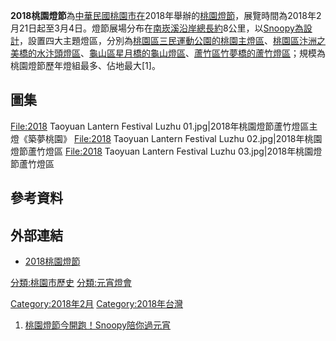 **2018桃園燈節**為[中華民國](../Page/中華民國.md "wikilink")[桃園市在](https://zh.wikipedia.org/wiki/桃園市 "wikilink")2018年舉辦的[桃園燈節](https://zh.wikipedia.org/wiki/桃園燈節 "wikilink")，展覽時間為2018年2月21日起至3月4日。燈節展場分布在[南崁溪沿岸總長約](../Page/南崁溪.md "wikilink")8公里，以[Snoopy為設計](https://zh.wikipedia.org/wiki/Snoopy "wikilink")，設置四大主題燈區，分別為[桃園區三民運動公園的桃園主燈區](https://zh.wikipedia.org/wiki/桃園區 "wikilink")、[桃園區汴洲之美橋的水汴頭燈區](https://zh.wikipedia.org/wiki/桃園區 "wikilink")、[龜山區星月橋的龜山燈區](https://zh.wikipedia.org/wiki/龜山區 "wikilink")、[蘆竹區竹夢橋的蘆竹燈區](https://zh.wikipedia.org/wiki/蘆竹區 "wikilink")；規模為桃園燈節歷年燈組最多、佔地最大\[1\]。

## 圖集

<File:2018> Taoyuan Lantern Festival Luzhu 01.jpg|2018年桃園燈節蘆竹燈區主燈《築夢桃園》
<File:2018> Taoyuan Lantern Festival Luzhu 02.jpg|2018年桃園燈節蘆竹燈區
<File:2018> Taoyuan Lantern Festival Luzhu 03.jpg|2018年桃園燈節蘆竹燈區

## 參考資料

## 外部連結

  - [2018桃園燈節](http://www.2018lanternfestival.tycg.gov.tw/about.html)

[分類:桃園市歷史](https://zh.wikipedia.org/wiki/分類:桃園市歷史 "wikilink")
[分類:元宵燈會](https://zh.wikipedia.org/wiki/分類:元宵燈會 "wikilink")

[Category:2018年2月](https://zh.wikipedia.org/wiki/Category:2018年2月 "wikilink")
[Category:2018年台灣](https://zh.wikipedia.org/wiki/Category:2018年台灣 "wikilink")

1.  [桃園燈節今開跑！Snoopy陪你過元宵](https://newtalk.tw/news/view/2018-02-21/114928)